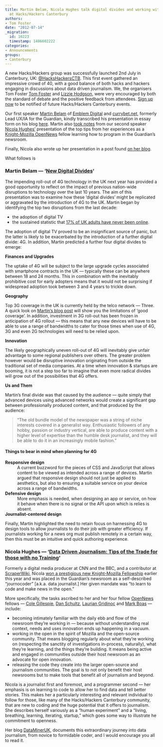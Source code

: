 ```yaml
---
title: Martin Belam, Nicola Hughes talk digital divides and working with developers
  at Hacks/Hackers Canterbury
authors:
- Tom Foster
date: "2012-07-14"
_migration:
  id: 16223
  timestamp: 1486602222
categories:
- Announcements
groups:
- Canterbury
---
```


A new Hacks/Hackers group was successfully launched 2nd July in Canterbury, UK: [@HacksHackersCTB][1]. This first event gathered an impressive crowd of 40, with a good balance of both hacks and hackers engaging in discussions about data driven journalism. We, the organisers Tom Foster [Tom Foster][2] and [Lizzie Hodgson][3], were very encouraged by both the standard of debate and the positive feedback from attendees. [Sign up now][4] to be notified of future Hacks/Hackers Canterbury events.

Our first speaker [Martin Belam][5] of [Emblem Digital][6] and [currybet.net][7], formerly Lead UX/IA for the Guardian, kindly transcribed his presentation in essay form on his blog [here][8]. Martin also [took notes][9] from our second speaker [Nicola Hughes&#8217;][10] presentation of the top tips from her experiences as a [Knight-Mozilla OpenNews][11] fellow learning how to program in the Guardian&#8217;s newsroom.

Finally, Nicola also wrote up her presentation in a post found [on her blog][8].

What follows is <!--more a synopsis of the event:-->

### Martin Belam &mdash; &#8216;[New Digital Divides][8]&#8216;

The impending roll-out of 4G technology in the UK next year has provided a good opportunity to reflect on the impact of previous nation-wide disruptions to technology over the last 10 years. The aim of this presentation was to examine how these &#8216;digital divides&#8217; might be replicated or aggravated by the introduction of 4G to the UK. Martin began by identifying the top two disruptions from the last decade:

  * the adoption of digital TV
  * the sustained statistic that [17% of UK adults have never been online][12].

The adoption of digital TV proved to be an insignificant source of panic, but the latter is likely to be exacerbated by the introduction of a further digital divide: 4G. In addition, Martin predicted a further four digital divides to emerge:

**Finances and Upgrades**

The uptake of 4G will be subject to the large upgrade cycles associated with smartphone contracts in the UK &mdash; typically these can be anywhere between 18 and 24 months. This in combination with the inevitably prohibitive cost for early adopters means that it would not be surprising if widespread adoption took between 3 and 4 years to trickle down.

**Geography**

Top 3G coverage in the UK is currently held by the telco network &mdash; Three. A quick look on [Martin&#8217;s blog post][8] will show you the limitations of &#8216;good coverage&#8217;. In addition, investment in 3G roll-out has been frozen in anticipation of 4G rollout &mdash; this means that any new devices will have to be able to use a range of bandwidths to cater for those times when use of 4G, 3G and even 2G technologies will need to be relied upon.

**Innovation**

The likely geographically uneven roll-out of 4G will inevitably give unfair advantage to some regional publishers over others. The greater problem however would be disruptive innovation originating from outside the traditional set of media companies. At a time when innovation & startups are booming, it is not a step too far to imagine that even more radical divides will grow out of the possibilities that 4G offers.

**Us and Them**

Martin&#8217;s final divide was that caused by the audience &mdash; quite simply that advanced devices using advanced networks would create a significant gap between professionally produced content, and that produced by the audience:

> &#8220;The old bundle model of the newspaper was a string of niche interests covered in a generalist way. Enthusiastic followers of any hobby, passion or industry vertical, are able to produce content with a higher level of expertise than the humble desk journalist, and they will be able to do it in an increasingly mobile fashion.&#8221;

#### Things to bear in mind when planning for 4G

<dl>
  <dt>
    <b>Responsive design</b>
  </dt>

  <dd>
    A current buzzword for the pieces of CSS and JavaScript that allows content to be viewed as intended across a range of devices. Martin argued that responsive design should not just be applied to aesthetics, but also to ensuring a suitable service on your device across a range of bandwidths.
  </dd>

  <dt>
    <b>Defensive design</b>
  </dt>

  <dd>
    More emphasis is needed, when designing an app or service, on how it behave when there is no signal or the API upon which is relies is absent.
  </dd>

  <dt>
    <b>Journalist-centered design</b>
  </dt>
</dl>

Finally, Martin highlighted the need to retain focus on harnessing 4G to design tools to allow journalists to do their job with greater efficiency. If journalists working for a news org must publish remotely in a certain way, then this must be an intuitive and quick authoring experience.

### Nicola Hughes &mdash; &#8216;[Data Driven Journalism: Tips of the Trade for those with no Training][13]&#8216;

Formerly a digital media producer at CNN and the BBC, and a contributor at [ScraperWiki][14], Nicola [won a prestigious new Knight-Mozilla Fellowship][15] earlier this year and was placed in the Guardian&#8217;s newsroom as a self-described &#8220;journocoder&#8221; [a.k.a. data journalist.] Her given mandate was &#8220;to learn to code and make news in the open.&#8221;

More specifically, the tasks ascribed to her and her four fellow [OpenNews][11] fellows &mdash; [Cole Gillespie][16], [Dan Schultz][17], [Laurian Gridinoc][18] and [Mark Boas][19] &mdash; include:

  * becoming intimately familiar with the daily ebb and flow of the newsroom they&#8217;re working in &mdash; because without understanding real context, needs and uses innovation ends up happening in a vacuum.
  * working in the open in the spirit of Mozilla and the open-source community. That means blogging regularly about what they’re working on (respecting the sanctity of investigations in-process, naturally), what they&#8217;re learning, and the things they’re building. It means being active and engaged in communities outside their host newsroom as an advocate for open innovation.
  * releasing the code they create into the larger open-source and journalism communities. The goal is to not only benefit their host newsrooms but to make tools that benefit all of journalism and beyond.

Nicola is a journalist first and foremost, and a programmer second &mdash; her emphasis is on learning to code to allow her to find data and tell better stories. This makes her a particularly interesting and relevant individual to follow for those, like many of the Hacks/Hackers Canterbury community, that are new to coding and the huge potential that it offers to journalism. She describes herself variously as a &#8220;human experiment&#8221; and a &#8220;living, breathing, learning, iterating, startup,&#8221; which goes some way to illustrate he commitment to openness.

Her blog [DataMinerUK][20], documents this extraordinary journey into data journalism, from novice to formidable coder, and I would encourage you all to read it.

 [1]: http://www.twitter.com/hackshackersctb
 [2]: http://www.twitter.com/fosterlex
 [3]: http://www.twitter.com/lizziehodgson
 [4]: http://www.meetup.com/hacks-hackers-canterbury
 [5]: http://www.twitter.com/currybet
 [6]: http://emblem-digital.com/
 [7]: http://www.currybet.net
 [8]: http://www.currybet.net/cbet_blog/2012/07/new-digital-divides.php
 [9]: http://www.currybet.net/cbet_blog/2012/07/hacks-hackers-canterbury.php
 [10]: http://www.twitter.com/datamineruk
 [11]: http://www.mozillaopennews.org/
 [12]: http://www.guardian.co.uk/technology/2011/nov/17/sharp-rise-britons-online
 [13]: http://datamineruk.com/2012/07/06/existing-between-developer-and-journalist/
 [14]: https://scraperwiki.com/
 [15]: http://sinker.tumblr.com/post/12326527709/knight-mozilla-fellows
 [16]: https://twitter.com/theCole
 [17]: http://slifty.com/
 [18]: http://gridinoc.name/
 [19]: http://happyworm.com/blog/
 [20]: http://www.datamineruk.com/

